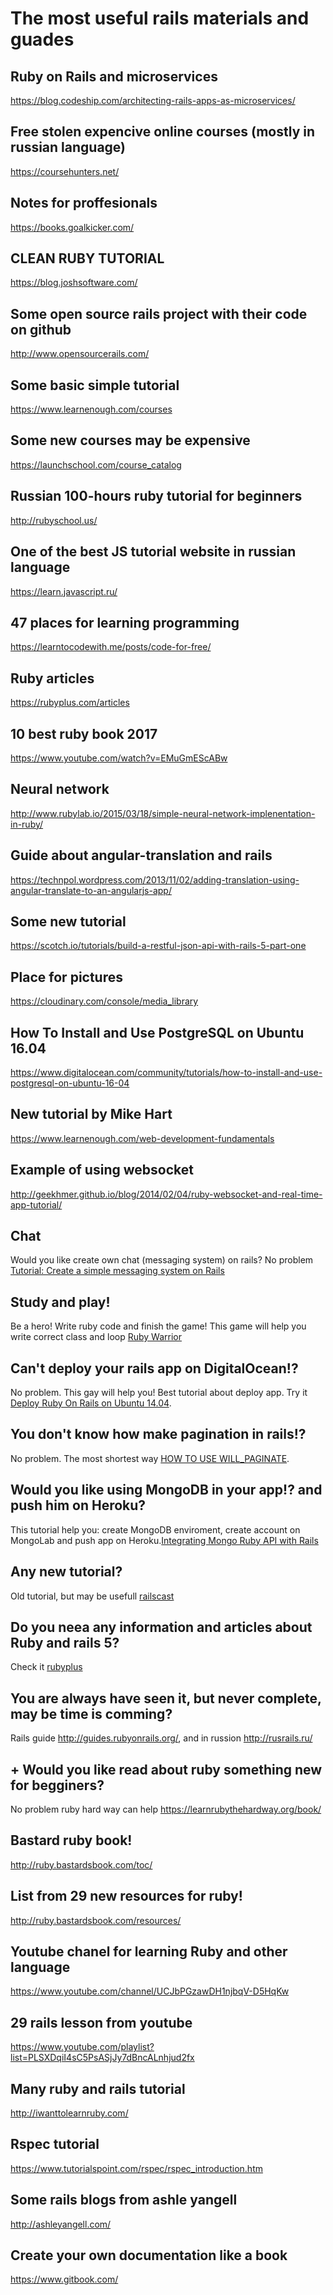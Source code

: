 # The most useful rails materials and guades

## Ruby on Rails and microservices
  https://blog.codeship.com/architecting-rails-apps-as-microservices/
## Free stolen expencive online courses (mostly in russian language)
  https://coursehunters.net/
## Notes for proffesionals
  https://books.goalkicker.com/
  
## CLEAN RUBY TUTORIAL
  https://blog.joshsoftware.com/
## Some open source rails project with their code on github
  http://www.opensourcerails.com/

## Some basic simple tutorial
  https://www.learnenough.com/courses
## Some new courses may be expensive
  https://launchschool.com/course_catalog
## Russian 100-hours ruby tutorial for beginners
  http://rubyschool.us/
## One of the best JS tutorial website in russian language
  https://learn.javascript.ru/
## 47 places for learning programming
  https://learntocodewith.me/posts/code-for-free/

## Ruby articles 
  https://rubyplus.com/articles
## 10 best ruby book 2017
  https://www.youtube.com/watch?v=EMuGmEScABw
## Neural network
  http://www.rubylab.io/2015/03/18/simple-neural-network-implenentation-in-ruby/

## Guide about angular-translation and rails
https://technpol.wordpress.com/2013/11/02/adding-translation-using-angular-translate-to-an-angularjs-app/
## Some new tutorial 
https://scotch.io/tutorials/build-a-restful-json-api-with-rails-5-part-one
## Place for pictures
https://cloudinary.com/console/media_library

## How To Install and Use PostgreSQL on Ubuntu 16.04
https://www.digitalocean.com/community/tutorials/how-to-install-and-use-postgresql-on-ubuntu-16-04

## New tutorial by Mike Hart
https://www.learnenough.com/web-development-fundamentals

## Example of using websocket 
http://geekhmer.github.io/blog/2014/02/04/ruby-websocket-and-real-time-app-tutorial/

## Chat 
Would you like create own chat (messaging system) on rails? No problem [Tutorial: Create a simple messaging system on Rails](https://medium.com/@danamulder/tutorial-create-a-simple-messaging-system-on-rails-d9b94b0fbca1#.9c0lxziry) 


## Study and play! 
Be a hero! Write ruby code and finish the game! This game will help you write correct class and loop [Ruby Warrior](https://www.bloc.io/ruby-warrior#/)

## Can't deploy your rails app on DigitalOcean!?
No problem. This gay will help you! Best tutorial about deploy app. Try it [Deploy Ruby On Rails on Ubuntu 14.04](https://gorails.com/deploy/ubuntu/14.04).

## You don't know how make pagination in rails!?
No problem. The most shortest way [HOW TO USE WILL_PAGINATE](http://pathfindersoftware.com/2008/06/how-to-use-will_paginate-with-non-activerecord-collectionarray/).

## Would you like using MongoDB in your app!? and push him on Heroku?
This tutorial help you: create MongoDB enviroment, create account on MongoLab and push app on Heroku.[Integrating Mongo Ruby API with Rails](https://github.com/jhu-ep-coursera/fullstack-course3-module1-zips)

## Any new tutorial?
Old tutorial, but may be usefull [railscast](http://railscasts.com/)

## Do you neea any information and articles about Ruby and rails 5?
Check it [rubyplus](https://rubyplus.com/articles)

## You are always have seen it, but never complete, may be time is comming?
Rails guide http://guides.rubyonrails.org/, and in russion http://rusrails.ru/

## + Would you like read about ruby something new for begginers? 
No problem ruby hard way can help https://learnrubythehardway.org/book/

## Bastard ruby book!
http://ruby.bastardsbook.com/toc/

## List from 29 new resources for ruby! 
http://ruby.bastardsbook.com/resources/

## Youtube chanel for learning Ruby and other language
https://www.youtube.com/channel/UCJbPGzawDH1njbqV-D5HqKw

## 29 rails lesson from youtube
https://www.youtube.com/playlist?list=PLSXDqiI4sC5PsASjJy7dBncALnhjud2fx

## Many ruby and rails tutorial
http://iwanttolearnruby.com/

## Rspec tutorial 
https://www.tutorialspoint.com/rspec/rspec_introduction.htm

## Some rails blogs from ashle yangell
  http://ashleyangell.com/

## Create your own documentation like a book
  
  https://www.gitbook.com/
